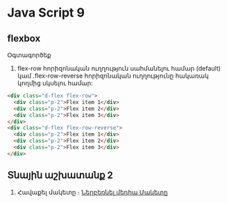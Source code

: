 # Java Script 9

## flexbox 

Օգտագործեք 
1. flex-row հորիզոնական ուղղություն սահմանելու համար (default) 
կամ .flex-row-reverse հորիզոնական ուղղությունը հակառակ կողմից սկսելու համար:

```html
<div class="d-flex flex-row">
  <div class="p-2">Flex item 1</div>
  <div class="p-2">Flex item 2</div>
  <div class="p-2">Flex item 3</div>
</div>
<div class="d-flex flex-row-reverse">
  <div class="p-2">Flex item 1</div>
  <div class="p-2">Flex item 2</div>
  <div class="p-2">Flex item 3</div>
</div>
```


## Տնային աշխատանք 2

1. Հավաքել մակետը ։
<a href="./files/lesson9.psd" rel="nofollow" target="_blank" >Ներբեռնել մեդիա Մակետը</a>



